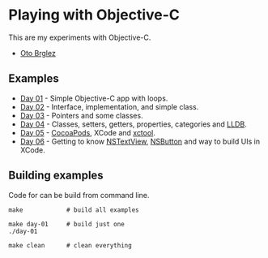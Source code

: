 # Playing with Objective-C

This are my experiments with Objective-C.

- [Oto Brglez](https://github.com/otobrglez)

## Examples

- [Day 01](src/01) - Simple Objective-C app with loops.
- [Day 02](src/02) - Interface, implementation, and simple class.
- [Day 03](src/03) - Pointers and some classes.
- [Day 04](src/04) - Classes, setters, getters, properties, categories and [LLDB](https://developer.apple.com/library/mac/documentation/IDEs/Conceptual/gdb_to_lldb_transition_guide/document/lldb-command-examples.html).
- [Day 05](src/05) - [CocoaPods](http://cocoapods.org/), XCode and [xctool](https://github.com/facebook/xctool).
- [Day 06](src/06) - Getting to know [NSTextView](https://developer.apple.com/library/mac/documentation/Cocoa/Reference/ApplicationKit/Classes/NSTextView_Class/Reference/Reference.html), [NSButton](https://developer.apple.com/library/mac/documentation/Cocoa/Reference/ApplicationKit/Classes/NSButton_Class/Reference/Reference.html) and way to build UIs in XCode.

## Building examples

Code for can be build from command line.

```
make            # build all examples

make day-01     # build just one
./day-01

make clean      # clean everything
```


